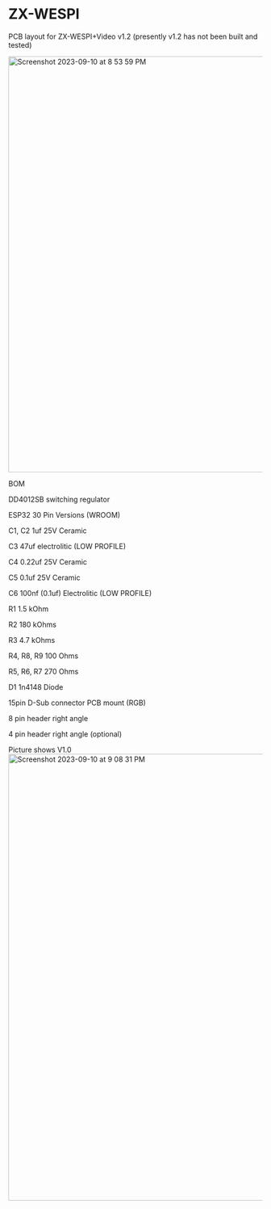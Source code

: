 # ZX-WESPI
PCB layout for ZX-WESPI+Video v1.2 (presently v1.2 has not been built and tested)

<img width="824" alt="Screenshot 2023-09-10 at 8 53 59 PM" src="https://github.com/Neoncluster/ZX-WESPI/assets/61561950/0f4aa2f2-e95c-42de-ba46-eeb4c6741c2b">

BOM



DD4012SB switching regulator

ESP32 30 Pin Versions (WROOM)

C1, C2 	1uf 25V Ceramic

C3		47uf electrolitic (LOW PROFILE)

C4		0.22uf 25V Ceramic 

C5		0.1uf 25V Ceramic

C6		100nf (0.1uf) Electrolitic (LOW PROFILE)

R1		1.5 kOhm

R2		180 kOhms

R3		4.7 kOhms

R4, R8, R9	100 Ohms

R5, R6, R7	270 Ohms

D1 		1n4148 Diode

15pin D-Sub connector PCB mount (RGB)

8 pin header right angle

4 pin header right angle (optional)



Picture shows V1.0
<img width="885" alt="Screenshot 2023-09-10 at 9 08 31 PM" src="https://github.com/Neoncluster/ZX-WESPI/assets/61561950/38671152-6db5-454e-bd73-1db469a8e9b8">





